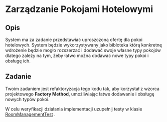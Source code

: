 # Zarządzanie Pokojami Hotelowymi

## Opis

System ma za zadanie przedstawiać uproszczoną ofertę dla pokoi hotelowych.
System będzie wykorzystywany jako bibloteka którą konkretnę wdrożenie będzie mogło rozszerzać i dodawać swoje własne typy pokojów 
dlatego zależy na tym, żeby łatwo można dodawać nowe typy pokoi i obsługę ich.

## Zadanie

Twoim zadaniem jest refaktoryzacja tego kodu tak, aby korzystał z wzorca projektowego **Factory Method**, umożliwiając łatwe dodawanie i obsługę nowych typów pokoi.

W celu weryfikacji działania implementacji uzupełnij testy w klasie [RoomManagementTest](../../../../test/java/wzorce/factorymethod/RoomManagementTest.java) .

